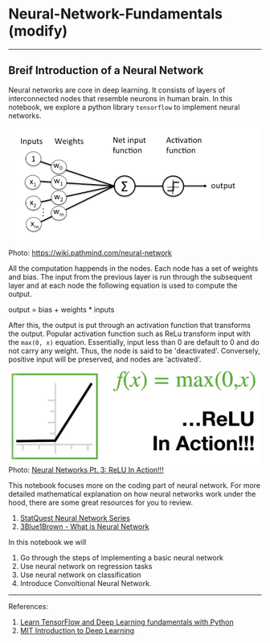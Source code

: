# Neural-Network-Fundamentals (modify)

---

## Breif Introduction of a Neural Network
Neural networks are core in deep learning. It consists of layers of interconnected nodes that resemble neurons in human brain. In this notebook, we explore a python library `tensorflow` to implement neural networks. 

![](https://github.com/RussH-code/Neural-Network-Fundamentals/blob/main/neural%20network.PNG) 

Photo: https://wiki.pathmind.com/neural-network

All the computation happends in the nodes. Each node has a set of weights and bias. The input from the previous layer is run through the subsequent layer and at each node the following equation is used to compute the output.

output = bias + weights * inputs

After this, the output is put through an activation function that transforms the output. Popular activation function such as ReLu transform input with the `max(0, x)` equation. Essentially, input less than 0 are default to 0 and do not carry any weight. Thus, the node is said to be 'deactivated'. Conversely, positive input will be preserved, and nodes are 'activated'.

![](https://github.com/RussH-code/Neural-Network-Fundamentals/blob/main/relu.PNG) Photo: <a href="https://www.youtube.com/watch?v=68BZ5f7P94E">Neural Networks Pt. 3: ReLU In Action!!!</a>

This notebook focuses more on the coding part of neural network. For more detailed mathematical explanation on how neural networks work under the hood, there are some great resources for you to review.

1. <a href="https://youtu.be/CqOfi41LfDw">StatQuest Neural Network Series</a>
2. <a href="https://youtu.be/aircAruvnKk">3Blue1Brown - What is Neural Network</a>

In this notebook we will 

1. Go through the steps of implementing a basic neural network
2. Use neural network on regression tasks
3. Use neural network on classification
4. Introduce Convoltional Neural Network.

---
References:
1. <a href="https://youtu.be/tpCFfeUEGs8">Learn TensorFlow and Deep Learning fundamentals with Python</a>
2. <a href="https://youtu.be/5tvmMX8r_OM">MIT Introduction to Deep Learning</a>
